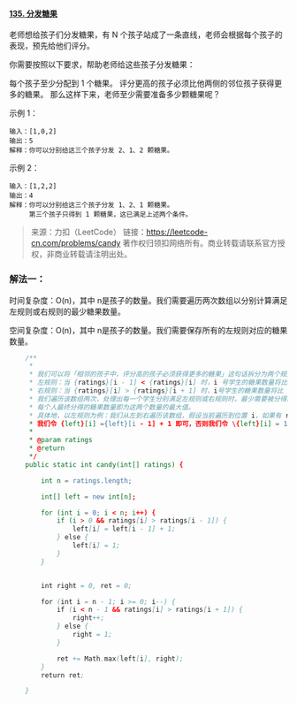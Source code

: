 #### [135. 分发糖果](https://leetcode-cn.com/problems/candy/)

老师想给孩子们分发糖果，有 N 个孩子站成了一条直线，老师会根据每个孩子的表现，预先给他们评分。

你需要按照以下要求，帮助老师给这些孩子分发糖果：

每个孩子至少分配到 1 个糖果。
评分更高的孩子必须比他两侧的邻位孩子获得更多的糖果。
那么这样下来，老师至少需要准备多少颗糖果呢？

 

示例 1：

```
输入：[1,0,2]
输出：5
解释：你可以分别给这三个孩子分发 2、1、2 颗糖果。
```


示例 2：

```
输入：[1,2,2]
输出：4
解释：你可以分别给这三个孩子分发 1、2、1 颗糖果。
     第三个孩子只得到 1 颗糖果，这已满足上述两个条件。
```

> 来源：力扣（LeetCode）
> 链接：https://leetcode-cn.com/problems/candy
> 著作权归领扣网络所有。商业转载请联系官方授权，非商业转载请注明出处。



### 解法一：

时间复杂度：O(n)，其中 n是孩子的数量。我们需要遍历两次数组以分别计算满足左规则或右规则的最少糖果数量。

空间复杂度：O(n)，其中 n是孩子的数量。我们需要保存所有的左规则对应的糖果数量。

```java
	/**
     *
     * 我们可以将「相邻的孩子中，评分高的孩子必须获得更多的糖果」这句话拆分为两个规则，分别处理。
     * 左规则：当 {ratings}[i - 1] < {ratings}[i] 时，i 号学生的糖果数量将比 i−1 号孩子的糖果数量多。
     * 右规则：当 {ratings}[i] > {ratings}[i + 1] 时，i号学生的糖果数量将比 i+1 号孩子的糖果数量多。
     * 我们遍历该数组两次，处理出每一个学生分别满足左规则或右规则时，最少需要被分得的糖果数量。
     * 每个人最终分得的糖果数量即为这两个数量的最大值。
     * 具体地，以左规则为例：我们从左到右遍历该数组，假设当前遍历到位置 i，如果有 ratings[i−1]<ratings[i] 那么 i 号学生的糖果数量将比i−1 号孩子的糖果数量多，
     * 我们令 {left}[i] ={left}[i - 1] + 1 即可，否则我们令 \{left}[i] = 1。
     *
     * @param ratings
     * @return
     */
    public static int candy(int[] ratings) {

        int n = ratings.length;

        int[] left = new int[n];

        for (int i = 0; i < n; i++) {
            if (i > 0 && ratings[i] > ratings[i - 1]) {
                left[i] = left[i - 1] + 1;
            } else {
                left[i] = 1;
            }
        }


        int right = 0, ret = 0;

        for (int i = n - 1; i >= 0; i--) {
            if (i < n - 1 && ratings[i] > ratings[i + 1]) {
                right++;
            } else {
                right = 1;
            }

            ret += Math.max(left[i], right);
        }
        return ret;

    }
```

